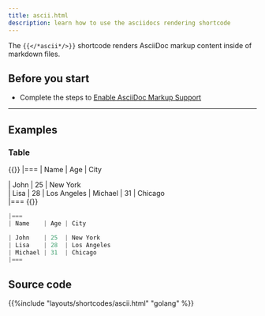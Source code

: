 ```yaml
---
title: ascii.html
description: learn how to use the asciidocs rendering shortcode
---
```


The `{{</*ascii*/>}}` shortcode renders AsciiDoc markup content inside of markdown files. 


## Before you start 

- Complete the steps to [Enable AsciiDoc Markup Support](/guides/markups/ascii)
---

## Examples

### Table


{{<ascii>}}
|===
| Name    | Age | City      

| John    | 25  | New York  
| Lisa    | 28  | Los Angeles
| Michael | 31  | Chicago   
|===
{{</ascii>}}

```s
|===
| Name    | Age | City      

| John    | 25  | New York  
| Lisa    | 28  | Los Angeles
| Michael | 31  | Chicago   
|===
```

## Source code 

{{%include "layouts/shortcodes/ascii.html" "golang" %}}